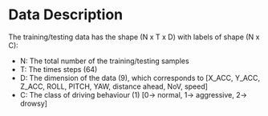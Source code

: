 # Data Description
The training/testing data has the shape (N x T x D) with labels of shape (N x C):
- N: The total number of the training/testing samples
- T: The times steps (64)
- D: The dimension of the data (9), which corresponds to [X_ACC, Y_ACC, Z_ACC, ROLL, PITCH, YAW, distance ahead, NoV, speed]
- C: The class of driving behaviour (1) [0-> normal, 1-> aggressive, 2-> drowsy]
